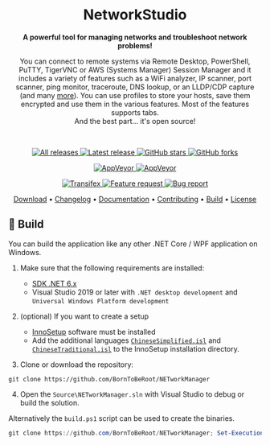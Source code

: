 <div align="center">
  <h1>NetworkStudio</h1>
  <p>
    <b>A powerful tool for managing networks and troubleshoot network problems!</b>
  </p>
  <p>
    You can connect to remote systems via Remote Desktop, PowerShell, PuTTY, TigerVNC or AWS (Systems Manager) Session Manager and it includes a variety of features such as a WiFi analyzer, IP scanner, port scanner, ping monitor, traceroute, DNS lookup, or an LLDP/CDP capture (and many <a href="https://borntoberoot.net/NETworkManager/Features">more</a>). You can use profiles to store your hosts, save them encrypted and use them in the various features. Most of the features supports tabs.<br />And the best part... it's open source!
  </p>
  <br />
  <p>   
    <a href="https://github.com/BornToBeroot/NETworkManager/releases" target="_blank">
      <img alt="All releases" src="https://img.shields.io/github/downloads/BornToBeroot/NETworkManager/total.svg?style=for-the-badge&logo=github" />
    </a>    
    <a href="https://github.com/BornToBeroot/NETworkManager/releases/latest" target="_blank">
      <img alt="Latest release" src="https://img.shields.io/github/downloads/BornToBeroot/NETworkManager/latest/total.svg?style=for-the-badge&logo=github" />
    </a>    
    <a href="https://github.com/BornToBeroot/NETworkManager/stargazers" target="_blank">
      <img alt="GitHub stars" src="https://img.shields.io/github/stars/BornToBeroot/NETworkManager.svg?style=for-the-badge&logo=github" />
    </a>    
    <a href="https://github.com/BornToBeroot/NETworkManager/network" target="_blank">       
      <img alt="GitHub forks" src="https://img.shields.io/github/forks/BornToBeroot/NETworkManager.svg?style=for-the-badge&logo=github" />
    </a>     
  </p> 
  <p> 
    <a href="https://ci.appveyor.com/project/BornToBeRoot/NETworkManager/branch/main">
      <img alt="AppVeyor" src="https://img.shields.io/appveyor/ci/BornToBeRoot/NETworkManager/main.svg?style=for-the-badge&logo=appveyor&&label=main" />
    </a>   
    <a href="https://github.com/BornToBeRoot/NETworkManager/blob/main/LICENSE">
      <img alt="AppVeyor" src="https://img.shields.io/github/license/BornToBeroot/NETworkManager.svg?style=for-the-badge&logo=github" />
    </a>     
  </p> 
  <p> 
    <a href="https://transifex.com/BornToBeRoot/NETworkManager/">
      <img alt="Transifex" src="https://img.shields.io/badge/transifex-translate-green.svg?style=for-the-badge" />
    </a>   
    <a href="https://github.com/BornToBeRoot/NETworkManager/issues/new?labels=Feature-Request&template=Feature_request.md">
      <img alt="Feature request" src="https://img.shields.io/badge/github-feature_request-green.svg?style=for-the-badge&logo=github" />
    </a>       
    <a href="https://github.com/BornToBeRoot/NETworkManager/issues/new?labels=Issue&template=Bug_report.md">
      <img alt="Bug report" src="https://img.shields.io/badge/github-bug_report-red.svg?style=for-the-badge&logo=github" />
    </a>     
  </p>
  <p>
    <a href="#-download">Download</a> • <a href="#-changelog">Changelog</a> • <a href="#-documentation">Documentation</a> • <a href="#-contributing">Contributing</a> • <a href="#-build">Build</a> • <a href="#-license">License</a>
  </p>
</div>






## 🔧 Build

You can build the application like any other .NET Core / WPF application on Windows.

1. Make sure that the following requirements are installed:

   - [SDK .NET 6.x](https://dotnet.microsoft.com/download/dotnet/6.0)
   - Visual Studio 2019 or later with `.NET desktop development` and `Universal Windows Platform development`

2. (optional) If you want to create a setup

   - [InnoSetup](https://jrsoftware.org/isinfo.php) software must be installed
   - Add the additional languages [`ChineseSimplified.isl`](https://github.com/jrsoftware/issrc/blob/main/Files/Languages/Unofficial/ChineseSimplified.isl) and [`ChineseTraditional.isl`](https://github.com/jrsoftware/issrc/blob/main/Files/Languages/Unofficial/ChineseTraditional.isl) to the InnoSetup installation directory.

3. Clone or download the repository:

```
git clone https://github.com/BornToBeRoot/NETworkManager
```

4. Open the `Source\NETworkManager.sln` with Visual Studio to debug or build the solution.

Alternatively the `build.ps1` script can be used to create the binaries.

```PowerShell
git clone https://github.com/BornToBeRoot/NETworkManager; Set-ExecutionPolicy -Scope Process -ExecutionPolicy Bypass; .\NETworkManager\build.ps1
```
